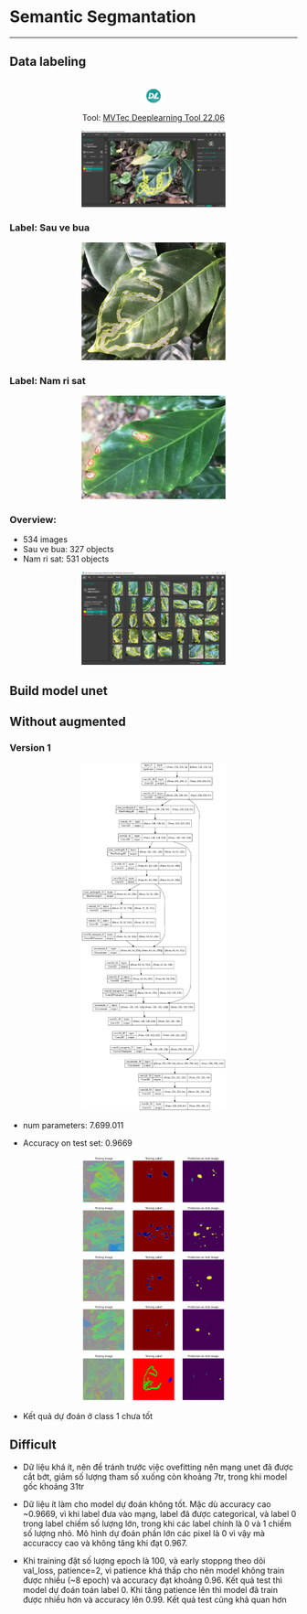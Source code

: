 # Semantic Segmantation

---

## Data labeling

<div align="center" style="display: inline_block"><br>

<img src='storage/tool_icon.jpg' style='width: 5%'>

Tool: [MVTec Deeplearning Tool 22.06](https://www.mvtec.com/products/deep-learning-tool) 

<img src='storage/tool_label.png' style='width: 50%'>
</div>


### Label: Sau ve bua
<div align="center" style="inline_block">
<img src='storage/label_sauvebua.png' style='width: 50%'>
</div>

### Label: Nam ri sat
<div align="center" style="inline_block">
<img src='storage/label_namrisat.jpg' style='width: 50%'>
</div>

### Overview:

- 534 images
- Sau ve bua: 327 objects
- Nam ri sat: 531 objects

<div align="center" style="inline_block">
<img src='storage/overview.png' style='width: 50%'>
</div>

## Build model unet

## Without augmented
### Version 1

<div align="center" style="inline_block">
<img src='storage/model_ver1.png' style='width: 50%'>
</div>

* num parameters: 7.699.011

* Accuracy on test set: 0.9669

<div align="center" style="inline_block">
<img src='storage/res_ver1_1.png' style='width: 50%'>
<img src='storage/res_ver1_2.png' style='width: 50%'>
<img src='storage/res_ver1_3.png' style='width: 50%'>
<img src='storage/res_ver1_4.png' style='width: 50%'>
<img src='storage/res_ver1_5.png' style='width: 50%'>
</div>

* Kết quả dự đoán ở class 1 chưa tốt

## Difficult

* Dữ liệu khá ít, nên để tránh trước việc ovefitting nên mạng unet đã được cắt bớt, giảm số lượng tham số xuống còn khoảng 7tr, trong khi model gốc khoảng 31tr

* Dữ liệu ít làm cho model dự đoán không tốt. Mặc dù accuracy cao ~0.9669, vì khi label đưa vào mạng, label đã được categorical, và label 0 trong label chiếm số lượng lớn, trong khi các label chính là 0 và 1 chiếm số lượng nhỏ. Mô hình dự đoán phần lớn các pixel là 0 vì vậy mà accuraccy cao và không tăng khi đạt 0.967.



* Khi training đặt số lượng epoch là 100, và early stoppng theo dõi val_loss, patience=2, vì patience khá thấp cho nên model không train được nhiều (~8 epoch) và accuracy đạt khoảng 0.96. Kết quả test thì model dự đoán toán label 0. Khi tăng patience lên thì model đã train được nhiều hơn và accuracy lên 0.99. Kết quả test cũng khả quan hơn
